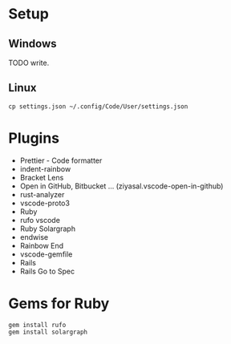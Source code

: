 # Setup

## Windows

TODO write.

## Linux

```
cp settings.json ~/.config/Code/User/settings.json
```

# Plugins

- Prettier - Code formatter
- indent-rainbow
- Bracket Lens
- Open in GitHub, Bitbucket ... (ziyasal.vscode-open-in-github)
- rust-analyzer
- vscode-proto3
- Ruby
- rufo vscode
- Ruby Solargraph
- endwise
- Rainbow End
- vscode-gemfile
- Rails
- Rails Go to Spec

# Gems for Ruby

```
gem install rufo
gem install solargraph
```

